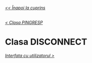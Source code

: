 ###### [<< Înapoi la cuprins](../Cuprins.md)
###### [< Clasa PINGRESP](18.%20PINGRESP.md)
# Clasa DISCONNECT
###### [Interfata cu utilizatorul >](20.%20Interfața%20cu%20utilizatorul.md)






